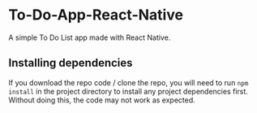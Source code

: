 # To-Do-App-React-Native
A simple To Do List app made with React Native.

## Installing dependencies
If you download the repo code / clone the repo, you will need to run `npm install` in the project directory to install any project dependencies first. Without doing this, the code may not work as expected.

